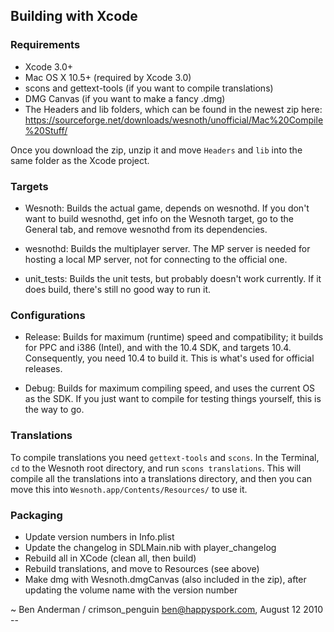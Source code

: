 ## Building with Xcode

### Requirements
 * Xcode 3.0+
 * Mac OS X 10.5+ (required by Xcode 3.0)
 * scons and gettext-tools (if you want to compile translations)
 * DMG Canvas (if you want to make a fancy .dmg)
 * The Headers and lib folders, which can be found in the newest zip here:  
   https://sourceforge.net/downloads/wesnoth/unofficial/Mac%20Compile%20Stuff/

Once you download the zip, unzip it and move `Headers` and `lib` into the same folder as the Xcode project.


### Targets

- Wesnoth:
Builds the actual game, depends on wesnothd. If you don't want to build wesnothd, get info on the Wesnoth target, go to the General tab, and remove wesnothd from its dependencies.

- wesnothd:
Builds the multiplayer server. The MP server is needed for hosting a local MP server, not for connecting to the official one.

- unit_tests:
Builds the unit tests, but probably doesn't work currently. If it does build, there's still no good way to run it.


### Configurations

- Release:
Builds for maximum (runtime) speed and compatibility; it builds for PPC and i386 (Intel), and with the 10.4 SDK, and targets 10.4. Consequently, you need 10.4 to build it. This is what's used for official releases.

- Debug:
Builds for maximum compiling speed, and uses the current OS as the SDK. If you just want to compile for testing things yourself, this is the way to go.


### Translations

To compile translations you need `gettext-tools` and `scons`. In the Terminal, `cd` to the Wesnoth root directory, and run `scons translations`. This will compile all the translations into a translations directory, and then you can move this into `Wesnoth.app/Contents/Resources/` to use it.


### Packaging

 * Update version numbers in Info.plist
 * Update the changelog in SDLMain.nib with player_changelog
 * Rebuild all in XCode (clean all, then build)
 * Rebuild translations, and move to Resources (see above)
 * Make dmg with Wesnoth.dmgCanvas (also included in the zip), after updating the volume name with the version number


~ Ben Anderman / crimson_penguin <ben@happyspork.com>, August 12 2010 --
